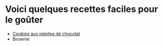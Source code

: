 # Voici quelques recettes faciles pour le goûter 

* [Cookies aux pépites de chocolat](https://github.com/AlixHocquet/Snack-Time/blob/15204e0faaebb3738062d24d70df98bf39e1f4b5/Cookies%20aux%20p%C3%A9pites%20de%20chocolat.md)
* Brownie

